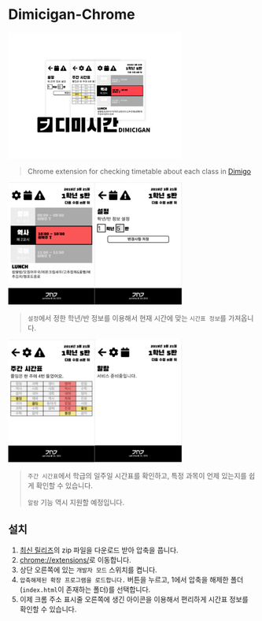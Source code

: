 # Dimicigan-Chrome
<img alt="cover" src="./screenshots/cover.png" width="70%">

> Chrome extension for checking timetable about each class in [Dimigo](https://dimigo.hs.kr)

<img src="./screenshots/index.png" width="35%"><img src="./screenshots/settings.png" width="35%">
> `설정`에서 정한 학년/반 정보를 이용해서 현재 시간에 맞는 `시간표 정보`를 가져옵니다.

<img src="./screenshots/weekly.png" width="35%"><img src="./screenshots/alarm.png" width="35%">
> `주간 시간표`에서 학급의 일주일 시간표를 확인하고, 특정 과목이 언제 있는지를 쉽게 확인할 수 있습니다.
> 
> `알람` 기능 역시 지원할 예정입니다.

## 설치
1. [최신 릴리즈](https://github.com/junhoyeo/Dimicigan-Chrome/releases)의 zip 파일을 다운로드 받아 압축을 풉니다.
2. [chrome://extensions/](chrome://extensions/)로 이동합니다.
3. 상단 오른쪽에 있는 `개발자 모드` 스위치를 켭니다.
4. `압축해제된 확장 프로그램을 로드합니다.` 버튼을 누르고, 1에서 압축을 해제한 폴더(`index.html`이 존재하는 폴더)를 선택합니다.
5. 이제 크롬 주소 표시줄 오른쪽에 생긴 아이콘을 이용해서 편리하게 시간표 정보를 확인할 수 있습니다.
